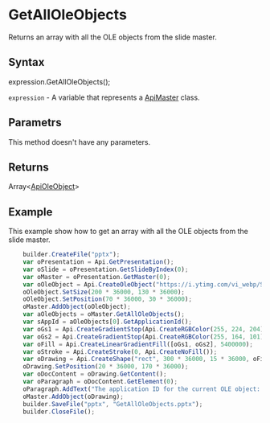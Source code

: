 # GetAllOleObjects

Returns an array with all the OLE objects from the slide master.

## Syntax

expression.GetAllOleObjects();

`expression` - A variable that represents a [ApiMaster](../ApiMaster.md) class.

## Parametrs

This method doesn't have any parameters.

## Returns

Array<[ApiOleObject](../../ApiOleObject/ApiOleObject.md)>

## Example

This example show how to get an array with all the OLE objects from the slide master.

```javascript
	builder.CreateFile("pptx");
	var oPresentation = Api.GetPresentation();
	var oSlide = oPresentation.GetSlideByIndex(0);
	var oMaster = oPresentation.GetMaster(0);
	var oOleObject = Api.CreateOleObject("https://i.ytimg.com/vi_webp/SKGz4pmnpgY/sddefault.webp", 130 * 36000, 90 * 36000, "https://youtu.be/SKGz4pmnpgY", "asc.{38E022EA-AD92-45FC-B22B-49DF39746DB4}");
	oOleObject.SetSize(200 * 36000, 130 * 36000);
	oOleObject.SetPosition(70 * 36000, 30 * 36000);
	oMaster.AddObject(oOleObject);
	var aOleObjects = oMaster.GetAllOleObjects();
	var sAppId = aOleObjects[0].GetApplicationId();
	var oGs1 = Api.CreateGradientStop(Api.CreateRGBColor(255, 224, 204), 0);
	var oGs2 = Api.CreateGradientStop(Api.CreateRGBColor(255, 164, 101), 100000);
	var oFill = Api.CreateLinearGradientFill([oGs1, oGs2], 5400000);
	var oStroke = Api.CreateStroke(0, Api.CreateNoFill());
	var oDrawing = Api.CreateShape("rect", 300 * 36000, 15 * 36000, oFill, oStroke);
	oDrawing.SetPosition(20 * 36000, 170 * 36000);
	var oDocContent = oDrawing.GetContent();
	var oParagraph = oDocContent.GetElement(0);
	oParagraph.AddText("The application ID for the current OLE object: " + sAppId);
	oMaster.AddObject(oDrawing);
	builder.SaveFile("pptx", "GetAllOleObjects.pptx");
	builder.CloseFile();
```